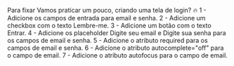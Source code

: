 Para fixar
Vamos praticar um pouco, criando uma tela de login? 🔥
1 - Adicione os campos de entrada para email e senha.
2 - Adicione um checkbox com o texto Lembre-me.
3 - Adicione um botão com o texto Entrar.
4 - Adicione os placeholder Digite seu email e Digite sua senha para os campos de email e senha.
5 - Adicione o atributo required para os campos de email e senha.
6 - Adicione o atributo autocomplete="off" para o campo de email.
7 - Adicione o atributo autofocus para o campo de email.

